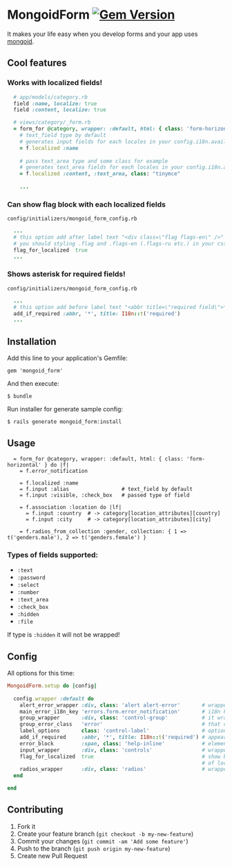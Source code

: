 # MongoidForm [![Gem Version](https://badge.fury.io/rb/mongoid_form.png)](http://badge.fury.io/rb/mongoid_form)

It makes your life easy when you develop forms and your app uses [mongoid](https://github.com/mongoid/mongoid).

## Cool features

### Works with localized fields!

``` ruby  
  # app/models/category.rb
  field :name, localize: true
  field :content, localize: true

  # views/category/_form.rb
  = form_for @category, wrapper: :default, html: { class: 'form-horizontal' } do |f|
    # text_field type by default
    # generates input fields for each locales in your config.i18n.available_locales
    = f.localized :name
    
    # pass text_area type and some class for example
    # generates text_area fields for each locales in your config.i18n.available_locales
    = f.localized :content, :text_area, class: "tinymce"
    
    ...
```

### Can show flag block with each localized fields

``config/initializers/mongoid_form_config.rb``
``` ruby
  ...
  # this option add after label text "<div class=\"flag flags-en\" />" to each locale fo localized fields 
  # you should styling .flag and .flags-en (.flags-ru etc.) in your css.
  flag_for_localized  true
  ...
```

### Shows asterisk for required fields!

``config/initializers/mongoid_form_config.rb``
``` ruby
  ...
  # this option add before label text "<abbr title=\"required field\">*</abbr>" to required fields 
  add_if_required :abbr, '*', title: I18n::t('required')
  ...
```

## Installation

Add this line to your application's Gemfile:

    gem 'mongoid_form'

And then execute:

    $ bundle

Run installer for generate sample config:

    $ rails generate mongoid_form:install

## Usage

``` haml
  = form_for @category, wrapper: :default, html: { class: 'form-horizontal' } do |f|
    = f.error_notification
      
    = f.localized :name
    = f.input :alias                 # text_field by default
    = f.input :visible, :check_box   # passed type of field

    = f.association :location do |lf|
      = f.input :country  # -> category[location_attributes][country]
      = f.input :city     # -> category[location_attributes][city]

    = f.radios_from_collection :gender, collection: { 1 => t('genders.male'), 2 => t('genders.female') }

```

### Types of fields supported:
  
  * ```:text```
  * ```:password```
  * ```:select```
  * ```:number```
  * ```:text_area```
  * ```:check_box```
  * ```:hidden```
  * ```:file```

If type is ```:hidden``` it will not be wrapped!


## Config

All options for this time:

``` ruby
MongoidForm.setup do |config|
  
  config.wrapper :default do
    alert_error_wrapper :div, class: 'alert alert-error'       # wrapper for form main error
    main_error_i18n_key 'errors.form.error_notification'       # i18n key for form main error 
    group_wrapper       :div, class: 'control-group'           # it wrap group of label + input
    group_error_class   'error'                                # that class will added to group wrapper if errors for field
    label_options       class: 'control-label'                 # options for label field
    add_if_required     :abbr, '*', title: I18n::t('required') # appears before label text if field is required
    error_block         :span, class: 'help-inline'            # element containing error message, appears after input
    input_wrapper       :div, class: 'controls'                # wrapper element for each input
    flag_for_localized  true                                   # show block with class "flag flags-#{locale}" after label text 
                                                               # of localized fields
    radios_wrapper      :div, class: 'radios'                  # wrapper for radios group
  end

end
```

## Contributing

1. Fork it
2. Create your feature branch (`git checkout -b my-new-feature`)
3. Commit your changes (`git commit -am 'Add some feature'`)
4. Push to the branch (`git push origin my-new-feature`)
5. Create new Pull Request
